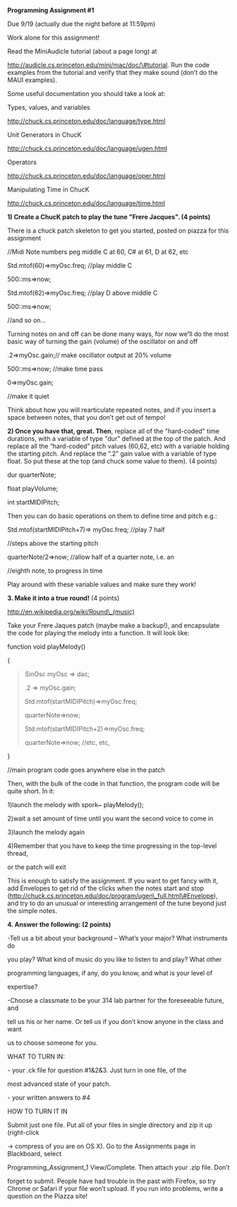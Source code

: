 **Programming Assignment \#1**

Due 9/19 (actually due the night before at 11:59pm)

Work alone for this assignment!

Read the MiniAudicle tutorial (about a page long) at

http://audicle.cs.princeton.edu/mini/mac/doc/\#tutorial. Run the code
examples from the tutorial and verify that they make sound (don’t do the
MAUI examples).

Some useful documentation you should take a look at:

Types, values, and variables

http://chuck.cs.princeton.edu/doc/language/type.html

Unit Generators in ChucK

http://chuck.cs.princeton.edu/doc/language/ugen.html

Operators

http://chuck.cs.princeton.edu/doc/language/oper.html

Manipulating Time in ChucK

<http://chuck.cs.princeton.edu/doc/language/time.html>

**1) Create a ChucK patch to play the tune "Frere Jacques". (4 points)**

There is a chuck patch skeleton to get you started, posted on piazza for
this assignment

//Midi Note numbers peg middle C at 60, C\# at 61, D at 62, etc

Std.mtof(60)=&gt;myOsc.freq; //play middle C

500::ms=&gt;now;

Std.mtof(62)=&gt;myOsc.freq; //play D above middle C

500::ms=&gt;now;

//and so on...

Turning notes on and off can be done many ways, for now we**ʼ**ll do the
most basic way of turning the gain (volume) of the oscillator on and off

.2=&gt;myOsc.gain;// make oscillator output at 20% volume

500::ms=&gt;now; //make time pass

0=&gt;myOsc.gain;

//make it quiet

Think about how you will rearticulate repeated notes, and if you insert
a space between notes, that you don’t get out of tempo!

**2) Once you have that, great. Then**, replace all of the "hard-coded"
time durations, with a variable of type "dur" defined at the top of the
patch. And replace all the “hard-coded” pitch values (60,62, etc) with a
variable holding the starting pitch. And replace the “.2” gain value
with a variable of type float. So put these at the top (and chuck some
value to them). (4 points)

dur quarterNote;

float playVolume;

int startMIDIPitch;

Then you can do basic operations on them to define time and pitch e.g.:

Std.mtof(startMIDIPitch+7)=&gt; myOsc.freq; //play 7 half

//steps above the starting pitch

quarterNote/2=&gt;now; //allow half of a quarter note, i.e. an

//eighth note, to progress in time

Play around with these variable values and make sure they work!

**3. Make it into a true round!** (4 points)

http://en.wikipedia.org/wiki/Round\_(music)

Take your Frere Jaques patch (maybe make a backup!), and encapsulate the
code for playing the melody into a function. It will look like:

function void playMelody()

{

> SinOsc myOsc =&gt; dac;
>
> .2 =&gt; myOsc.gain;
>
> Std.mtof(startMIDIPitch)=&gt;myOsc.freq;
>
> quarterNote=&gt;now;
>
> Std.mtof(startMIDIPitch+2)=&gt;myOsc.freq;
>
> quarterNote=&gt;now; //etc, etc,

}

//main program code goes anywhere else in the patch

Then, with the bulk of the code in that function, the program code will
be quite short. In it:

1)launch the melody with spork\~ playMelody();

2)wait a set amount of time until you want the second voice to come in

3)launch the melody again

4)Remember that you have to keep the time progressing in the top-level
thread,

or the patch will exit

This is enough to satisfy the assignment. If you want to get fancy with
it, add Envelopes to get rid of the clicks when the notes start and stop
(http://chuck.cs.princeton.edu/doc/program/ugen\_full.html\#Envelope),
and try to do an unusual or interesting arrangement of the tune beyond
just the simple notes.

**4. Answer the following: (2 points)**

-Tell us a bit about your background – What’s your major? What
instruments do

you play? What kind of music do you like to listen to and play? What
other

programming languages, if any, do you know, and what is your level of

expertise?

-Choose a classmate to be your 314 lab partner for the foreseeable
future, and

tell us his or her name. Or tell us if you don’t know anyone in the
class and want

us to choose someone for you.

WHAT TO TURN IN:

\- your .ck file for question \#1&2&3. Just turn in one file, of the

most advanced state of your patch.

\- your written answers to \#4

HOW TO TURN IT IN

Submit just one file. Put all of your files in single directory and zip
it up (right-click

-&gt; compress of you are on OS X). Go to the Assignments page in
Blackboard, select

Programming\_Assignment\_1 View/Complete. Then attach your .zip file.
Don’t

forget to submit. People have had trouble in the past with Firefox, so
try Chrome or Safari if your file won’t upload. If you run into
problems, write a question on the Piazza site!
